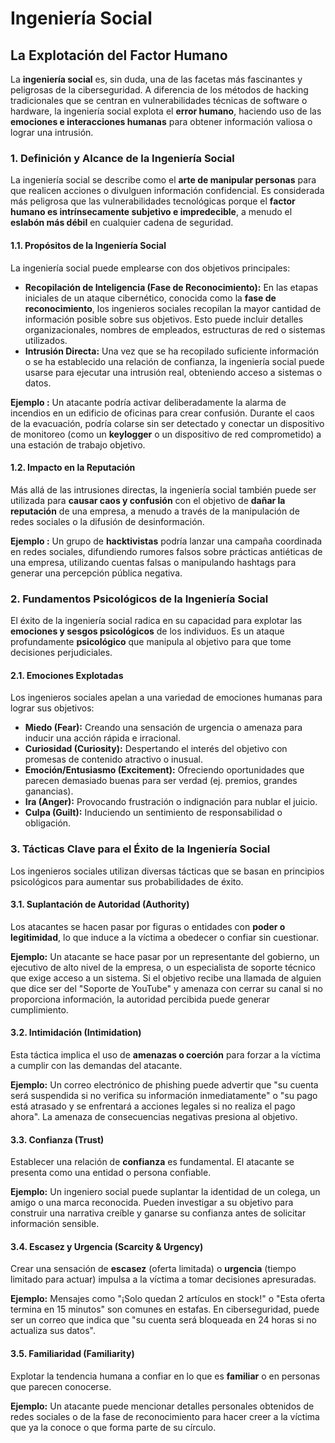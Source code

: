 # Ingeniería Social

## La Explotación del Factor Humano

La **ingeniería social** es, sin duda, una de las facetas más fascinantes y peligrosas de la ciberseguridad. A diferencia de los métodos de hacking tradicionales que se centran en vulnerabilidades técnicas de software o hardware, la ingeniería social explota el **error humano**, haciendo uso de las **emociones e interacciones humanas** para obtener información valiosa o lograr una intrusión.

### 1. Definición y Alcance de la Ingeniería Social

La ingeniería social se describe como el **arte de manipular personas** para que realicen acciones o divulguen información confidencial. Es considerada más peligrosa que las vulnerabilidades tecnológicas porque el **factor humano es intrínsecamente subjetivo e impredecible**, a menudo el **eslabón más débil** en cualquier cadena de seguridad.

#### 1.1. Propósitos de la Ingeniería Social

La ingeniería social puede emplearse con dos objetivos principales:

* **Recopilación de Inteligencia (Fase de Reconocimiento):** En las etapas iniciales de un ataque cibernético, conocida como la **fase de reconocimiento**, los ingenieros sociales recopilan la mayor cantidad de información posible sobre sus objetivos. Esto puede incluir detalles organizacionales, nombres de empleados, estructuras de red o sistemas utilizados.
* **Intrusión Directa:** Una vez que se ha recopilado suficiente información o se ha establecido una relación de confianza, la ingeniería social puede usarse para ejecutar una intrusión real, obteniendo acceso a sistemas o datos.

**Ejemplo :** Un atacante podría activar deliberadamente la alarma de incendios en un edificio de oficinas para crear confusión. Durante el caos de la evacuación, podría colarse sin ser detectado y conectar un dispositivo de monitoreo (como un **keylogger** o un dispositivo de red comprometido) a una estación de trabajo objetivo.

#### 1.2. Impacto en la Reputación

Más allá de las intrusiones directas, la ingeniería social también puede ser utilizada para **causar caos y confusión** con el objetivo de **dañar la reputación** de una empresa, a menudo a través de la manipulación de redes sociales o la difusión de desinformación.

**Ejemplo :** Un grupo de **hacktivistas** podría lanzar una campaña coordinada en redes sociales, difundiendo rumores falsos sobre prácticas antiéticas de una empresa, utilizando cuentas falsas o manipulando hashtags para generar una percepción pública negativa.

### 2. Fundamentos Psicológicos de la Ingeniería Social

El éxito de la ingeniería social radica en su capacidad para explotar las **emociones y sesgos psicológicos** de los individuos. Es un ataque profundamente **psicológico** que manipula al objetivo para que tome decisiones perjudiciales.

#### 2.1. Emociones Explotadas

Los ingenieros sociales apelan a una variedad de emociones humanas para lograr sus objetivos:

* **Miedo (Fear):** Creando una sensación de urgencia o amenaza para inducir una acción rápida e irracional.
* **Curiosidad (Curiosity):** Despertando el interés del objetivo con promesas de contenido atractivo o inusual.
* **Emoción/Entusiasmo (Excitement):** Ofreciendo oportunidades que parecen demasiado buenas para ser verdad (ej. premios, grandes ganancias).
* **Ira (Anger):** Provocando frustración o indignación para nublar el juicio.
* **Culpa (Guilt):** Induciendo un sentimiento de responsabilidad o obligación.

### 3. Tácticas Clave para el Éxito de la Ingeniería Social

Los ingenieros sociales utilizan diversas tácticas que se basan en principios psicológicos para aumentar sus probabilidades de éxito.

#### 3.1. Suplantación de Autoridad (Authority)

Los atacantes se hacen pasar por figuras o entidades con **poder o legitimidad**, lo que induce a la víctima a obedecer o confiar sin cuestionar.

**Ejemplo:** Un atacante se hace pasar por un representante del gobierno, un ejecutivo de alto nivel de la empresa, o un especialista de soporte técnico que exige acceso a un sistema. Si el objetivo recibe una llamada de alguien que dice ser del "Soporte de YouTube" y amenaza con cerrar su canal si no proporciona información, la autoridad percibida puede generar cumplimiento.

#### 3.2. Intimidación (Intimidation)

Esta táctica implica el uso de **amenazas o coerción** para forzar a la víctima a cumplir con las demandas del atacante.

**Ejemplo:** Un correo electrónico de phishing puede advertir que "su cuenta será suspendida si no verifica su información inmediatamente" o "su pago está atrasado y se enfrentará a acciones legales si no realiza el pago ahora". La amenaza de consecuencias negativas presiona al objetivo.

#### 3.3. Confianza (Trust)

Establecer una relación de **confianza** es fundamental. El atacante se presenta como una entidad o persona confiable.

**Ejemplo:** Un ingeniero social puede suplantar la identidad de un colega, un amigo o una marca reconocida. Pueden investigar a su objetivo para construir una narrativa creíble y ganarse su confianza antes de solicitar información sensible.

#### 3.4. Escasez y Urgencia (Scarcity & Urgency)

Crear una sensación de **escasez** (oferta limitada) o **urgencia** (tiempo limitado para actuar) impulsa a la víctima a tomar decisiones apresuradas.

**Ejemplo:** Mensajes como "¡Solo quedan 2 artículos en stock!" o "Esta oferta termina en 15 minutos" son comunes en estafas. En ciberseguridad, puede ser un correo que indica que "su cuenta será bloqueada en 24 horas si no actualiza sus datos".

#### 3.5. Familiaridad (Familiarity)

Explotar la tendencia humana a confiar en lo que es **familiar** o en personas que parecen conocerse.

**Ejemplo:** Un atacante puede mencionar detalles personales obtenidos de redes sociales o de la fase de reconocimiento para hacer creer a la víctima que ya la conoce o que forma parte de su círculo.
